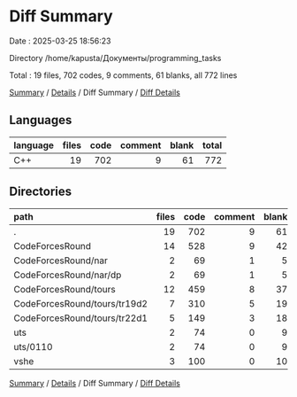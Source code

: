 # Diff Summary

Date : 2025-03-25 18:56:23

Directory /home/kapusta/Документы/programming_tasks

Total : 19 files,  702 codes, 9 comments, 61 blanks, all 772 lines

[Summary](results.md) / [Details](details.md) / Diff Summary / [Diff Details](diff-details.md)

## Languages
| language | files | code | comment | blank | total |
| :--- | ---: | ---: | ---: | ---: | ---: |
| C++ | 19 | 702 | 9 | 61 | 772 |

## Directories
| path | files | code | comment | blank | total |
| :--- | ---: | ---: | ---: | ---: | ---: |
| . | 19 | 702 | 9 | 61 | 772 |
| CodeForcesRound | 14 | 528 | 9 | 42 | 579 |
| CodeForcesRound/nar | 2 | 69 | 1 | 5 | 75 |
| CodeForcesRound/nar/dp | 2 | 69 | 1 | 5 | 75 |
| CodeForcesRound/tours | 12 | 459 | 8 | 37 | 504 |
| CodeForcesRound/tours/tr19d2 | 7 | 310 | 5 | 19 | 334 |
| CodeForcesRound/tours/tr22d1 | 5 | 149 | 3 | 18 | 170 |
| uts | 2 | 74 | 0 | 9 | 83 |
| uts/0110 | 2 | 74 | 0 | 9 | 83 |
| vshe | 3 | 100 | 0 | 10 | 110 |

[Summary](results.md) / [Details](details.md) / Diff Summary / [Diff Details](diff-details.md)